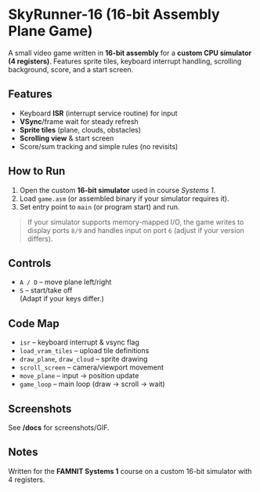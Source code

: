# SkyRunner-16 (16-bit Assembly Plane Game)

A small video game written in **16-bit assembly** for a **custom CPU simulator (4 registers)**.
Features sprite tiles, keyboard interrupt handling, scrolling background, score, and a start screen.

## Features
- Keyboard **ISR** (interrupt service routine) for input
- **VSync**/frame wait for steady refresh
- **Sprite tiles** (plane, clouds, obstacles)
- **Scrolling view** & start screen
- Score/sum tracking and simple rules (no revisits)

## How to Run
1. Open the custom **16-bit simulator** used in course *Systems 1*.
2. Load `game.asm` (or assembled binary if your simulator requires it).
3. Set entry point to `main` (or program start) and run.

> If your simulator supports memory-mapped I/O, the game writes to display ports `8/9` and handles input on port `6` (adjust if your version differs).

## Controls
- `A / D` – move plane left/right  
- `S` – start/take off  
(Adapt if your keys differ.)

## Code Map
- `isr` – keyboard interrupt & vsync flag  
- `load_vram_tiles` – upload tile definitions  
- `draw_plane`, `draw_cloud` – sprite drawing  
- `scroll_screen` – camera/viewport movement  
- `move_plane` – input → position update  
- `game_loop` – main loop (draw → scroll → wait)

## Screenshots
See **/docs** for screenshots/GIF.

## Notes
Written for the **FAMNIT Systems 1** course on a custom 16-bit simulator with 4 registers.

